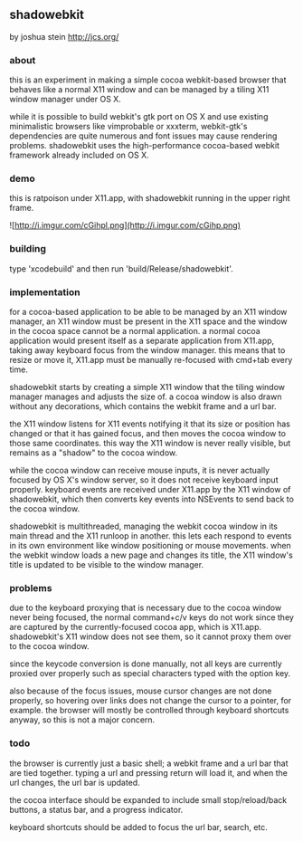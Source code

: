 ## shadowebkit
by joshua stein
http://jcs.org/


### about
this is an experiment in making a simple cocoa webkit-based browser that behaves like a normal X11 window and can be managed by a tiling X11 window manager under OS X.

while it is possible to build webkit's gtk port on OS X and use existing minimalistic browsers like vimprobable or xxxterm, webkit-gtk's dependencies are quite numerous and font issues may cause rendering problems.  shadowebkit uses the high-performance cocoa-based webkit framework already included on OS X.


### demo
this is ratpoison under X11.app, with shadowebkit running in the upper right frame.

![http://i.imgur.com/cGihpl.png](http://i.imgur.com/cGihp.png)


### building
type 'xcodebuild' and then run 'build/Release/shadowebkit'.


### implementation
for a cocoa-based application to be able to be managed by an X11 window manager, an X11 window must be present in the X11 space and the window in the cocoa space cannot be a normal application.  a normal cocoa application would present itself as a separate application from X11.app, taking away keyboard focus from the window manager.  this means that to resize or move it, X11.app must be manually re-focused with cmd+tab every time.

shadowebkit starts by creating a simple X11 window that the tiling window manager manages and adjusts the size of.  a cocoa window is also drawn without any decorations, which contains the webkit frame and a url bar.

the X11 window listens for X11 events notifying it that its size or position has changed or that it has gained focus, and then moves the cocoa window to those same coordinates.  this way the X11 window is never really visible, but remains as a "shadow" to the cocoa window.

while the cocoa window can receive mouse inputs, it is never actually focused by OS X's window server, so it does not receive keyboard input properly.  keyboard events are received under X11.app by the X11 window of shadowebkit, which then converts key events into NSEvents to send back to the cocoa window.

shadowebkit is multithreaded, managing the webkit cocoa window in its main thread and the X11 runloop in another.  this lets each respond to events in its own environment like window positioning or mouse movements.  when the webkit window loads a new page and changes its title, the X11 window's title is updated to be visible to the window manager.


### problems
due to the keyboard proxying that is necessary due to the cocoa window never being focused, the normal command+c/v keys do not work since they are captured by the currently-focused cocoa app, which is X11.app.  shadowebkit's X11 window does not see them, so it cannot proxy them over to the cocoa window.

since the keycode conversion is done manually, not all keys are currently proxied over properly such as special characters typed with the option key.

also because of the focus issues, mouse cursor changes are not done properly, so hovering over links does not change the cursor to a pointer, for example.  the browser will mostly be controlled through keyboard shortcuts anyway, so this is not a major concern.


### todo
the browser is currently just a basic shell; a webkit frame and a url bar that are tied together.  typing a url and pressing return will load it, and when the url changes, the url bar is updated.

the cocoa interface should be expanded to include small stop/reload/back buttons, a status bar, and a progress indicator.

keyboard shortcuts should be added to focus the url bar, search, etc.
